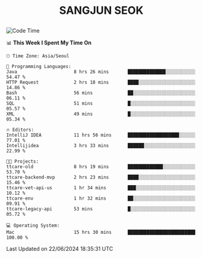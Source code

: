 <h1>
 <p align="center">
   SANGJUN SEOK
 </p>
</h1>

<!--START_SECTION:waka-->
![Code Time](http://img.shields.io/badge/Code%20Time-3%2C623%20hrs%2012%20mins-blue)

📊 **This Week I Spent My Time On** 

```text
🕑︎ Time Zone: Asia/Seoul

💬 Programming Languages: 
Java                     8 hrs 26 mins       ██████████████░░░░░░░░░░░   54.47 % 
HTTP Request             2 hrs 18 mins       ████░░░░░░░░░░░░░░░░░░░░░   14.86 % 
Bash                     56 mins             ██░░░░░░░░░░░░░░░░░░░░░░░   06.11 % 
SQL                      51 mins             █░░░░░░░░░░░░░░░░░░░░░░░░   05.57 % 
XML                      49 mins             █░░░░░░░░░░░░░░░░░░░░░░░░   05.34 % 

🔥 Editors: 
IntelliJ IDEA            11 hrs 56 mins      ███████████████████░░░░░░   77.01 % 
Intellijidea             3 hrs 33 mins       ██████░░░░░░░░░░░░░░░░░░░   22.99 % 

🐱‍💻 Projects: 
ttcare-old               8 hrs 19 mins       █████████████░░░░░░░░░░░░   53.70 % 
ttcare-backend-mvp       2 hrs 23 mins       ████░░░░░░░░░░░░░░░░░░░░░   15.46 % 
ttcare-vet-api-us        1 hr 34 mins        ███░░░░░░░░░░░░░░░░░░░░░░   10.12 % 
ttcare-env               1 hr 32 mins        ██░░░░░░░░░░░░░░░░░░░░░░░   09.91 % 
ttcare-legacy-api        53 mins             █░░░░░░░░░░░░░░░░░░░░░░░░   05.72 % 

💻 Operating System: 
Mac                      15 hrs 30 mins      █████████████████████████   100.00 % 
```


 Last Updated on 22/06/2024 18:35:31 UTC
<!--END_SECTION:waka-->
